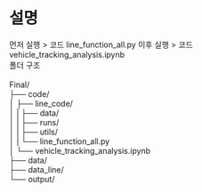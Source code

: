 # 설명
먼저 실행 > 코드 line_function_all.py
이후 실행 > 코드 vehicle_tracking_analysis.ipynb
<br>
폴더 구조<br>
<br>
Final/<br>
├── code/<br>
│   ├── line_code/<br>
│   |   ├── data/<br>
│   |   ├── runs/<br>
│   |   ├── utils/<br>
│   |   └── line_function_all.py<br>
│   └── vehicle_tracking_analysis.ipynb<br>
├── data/<br>
├── data_line/<br>
└── output/<br>

